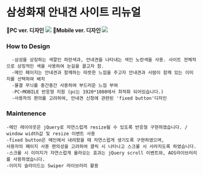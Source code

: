 # 삼성화재 안내견 사이트 리뉴얼

**💛PC ver. 디자인
<img src="ttps://user-images.githubusercontent.com/75009488/111438135-4087c700-8747-11eb-877a-f60992004f31.jpg" />**
**💛Mobile ver. 디자인
<img src="https://user-images.githubusercontent.com/75009488/111438180-49789880-8747-11eb-8e52-de87c5b813f2.jpg"/>**  


### How to Design
```
  -삼성을 상징하는 색깔인 파란색과, 안내견을 나타내는 색인 노란색을 사용. 사이트 전체적으로 상징적인 색을 사용하여 눈길을 끌고자 함.
  -메인 페이지는 안내견과 함께하는 따뜻한 느낌을 주고자 안내견과 사람이 함께 있는 이미지를 선택하여 배치
  -물결 무늬를 중간중간 사용하여 부드러운 느낌 부여
  -PC~MOBILE 반응형 지원 (pc는 1920*1080에서 최적화 되어있습니다.)
  -사용자의 편의를 고려하여, 안내견 신청에 관련된 'fixed button'디자인
```
### Maintenence
```
-메인 레이아웃은 jQuery로 자연스럽게 resize될 수 있도록 반응형 구현하였습니다. / window width값 및 resize 이밴트 사용
-fixed button은 메인에서 내려왔을 때 자연스럽게 생기도록 구현하였으며, 
사용자의 페이지 사용 편의성을 고려하여 클릭 시 나타나고 스크롤 시 사라지도록 하였습니다.
-스크롤 시 이미지가 자연스럽게 올라오는 효과는 jQuery scroll 이벤트와, AOS라이브러리를 사용하였습니다.
-이미지 슬라이드는 Swiper 라이브러리 활용

```
